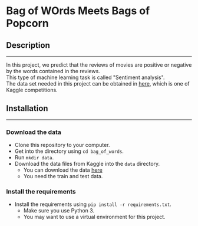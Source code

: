 # Bag of WOrds Meets Bags of Popcorn  

## Description
---
In this project, we predict that the reviews of movies are positive or negative by the words contained in the reviews.  
This type of machine learning task is called "Sentiment analysis".  
The data set needed in this project can be obtained in [here](https://www.kaggle.com/c/word2vec-nlp-tutorial/data), which is one of Kaggle competitions.

## Installation
-----------------------
### Download the data  
* Clone this repository to your computer.  
* Get into the directory using `cd bag_of_words`.  
* Run `mkdir data`.  
* Download the data files from Kaggle into the `data` directory.  
    * You can download the data [here](https://www.kaggle.com/c/word2vec-nlp-tutorial/data)  
    * You need the train and test data.  

### Install the requirements
* Install the requirements using `pip install -r requirements.txt`.  
    * Make sure you use Python 3.  
    * You may want to use a virtual environment for this project.

